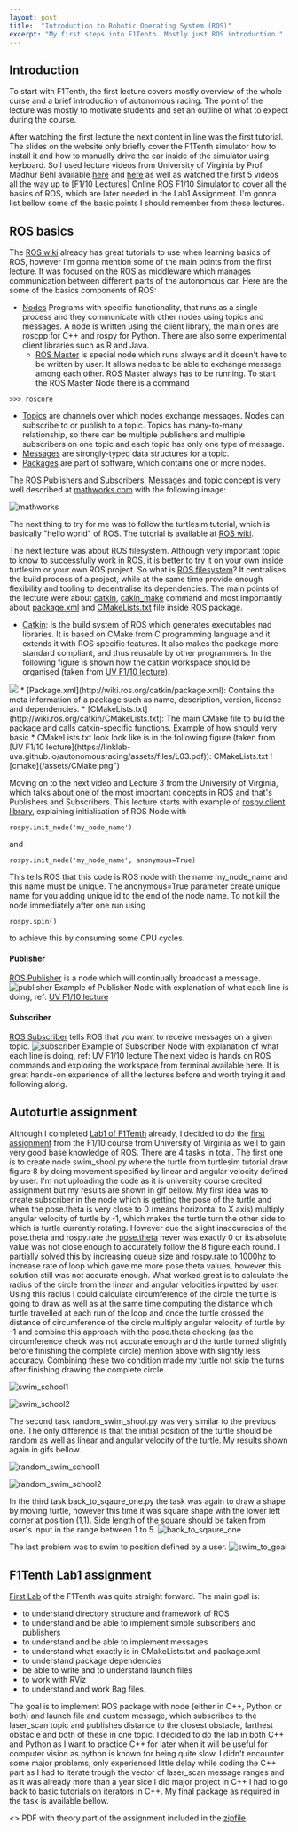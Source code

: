 ```yaml
---
layout: post
title:  "Introduction to Robotic Operating System (ROS)"
excerpt: "My first steps into F1Tenth. Mostly just ROS introduction."
---
```

## Introduction

To start with F1Tenth, the first lecture covers mostly overview of the whole curse and a brief introduction of autonomous racing. The point of the lecture was mostly to motivate students and set an outline of what to expect during the course.

After watching the first lecture the next content in line was the first tutorial. The slides on the website only briefly cover the F1Tenth simulator how to install it and how to manually drive the car inside of the simulator using keyboard. So I used lecture videos from University of Virginia by Prof. Madhur Behl available [here](https://www.youtube.com/playlist?list=PL868twsx7OjddCq3az74hu6pVsuJJzXvP) and [here](https://linklab-uva.github.io/autonomousracing/) as well as watched the first 5 videos all the way up to [F1/10 Lectures] Online ROS F1/10 Simulator to cover all the basics of ROS, which are later needed in the Lab1 Assignment. I'm gonna list bellow some of the basic points I should remember from these lectures.

## ROS basics

The [ROS wiki](http://wiki.ros.org/) already has great tutorials to use when learning basics of ROS, however I'm gonna mention some of the main points from the first lecture. It was focused on the ROS as middleware which manages communication between different parts of the autonomous car. Here are the some of the basics components of ROS:

* [Nodes](http://wiki.ros.org/Nodes) Programs with specific functionality, that runs as a single process and they communicate with other nodes using topics and messages. A node is written using the client library, the main ones are roscpp for C++ and rospy for Python. There are also some experimental client libraries such as R and Java.
  * [ROS Master](http://wiki.ros.org/Master) is special node which runs always and it doesn't have to be written by user. It allows nodes to be able to exchange message among each other. ROS Master always has to be running. To start the ROS Master Node there is a command
```shell
>>> roscore
```

* [Topics](http://wiki.ros.org/Topics) are channels over which nodes exchange messages. Nodes can subscribe to or publish to a topic. Topics has many-to-many relationship, so there can be multiple publishers and multiple subscribers on one topic and each topic has only one type of message.
* [Messages](http://wiki.ros.org/Messages) are strongly-typed data structures for a topic.
* [Packages](http://wiki.ros.org/Packages) are part of software, which contains one or more nodes.

The ROS Publishers and Subscribers, Messages and topic concept is very well described at [mathworks.com](https://www.mathworks.com/help/ros/ug/exchange-data-with-ros-publishers-and-subscribers.html) with the following image:

![mathworks](https://www.mathworks.com/help/examples/ros/win64/ExchangeDataWithROSPublishersAndSubscribersExample_01.png)


The next thing to try for me was to follow the turtlesim tutorial, which is basically "hello world" of ROS. The tutorial is available at [ROS wiki](http://wiki.ros.org/turtlesim/Tutorials).

The next lecture was about ROS filesystem. Although very important topic to know to successfully work in ROS, it is better to try it on your own inside turtlesim or your own ROS project. So what is [ROS filesystem](http://wiki.ros.org/ROS/Tutorials/NavigatingTheFilesystem)? It centralises the build process of a project, while at the same time provide enough flexibility and tooling to decentralise its dependencies. The main points of the lecture were about [catkin](http://wiki.ros.org/catkin), [cakin_make](http://wiki.ros.org/catkin/commands/catkin_make) command and most importantly about [package.xml](http://wiki.ros.org/catkin/package.xml) and [CMakeLists.txt](http://wiki.ros.org/catkin/CMakeLists.txt) file inside ROS package.

* [Catkin](http://wiki.ros.org/catkin): Is the build system of ROS which generates executables nad libraries. It is based on CMake from C programming language and it extends it with ROS specific features. It also makes the package more standard compliant, and thus reusable by other programmers. In the following figure is shown how the catkin workspace should be organised (taken from [UV F1/10 lecture](https://linklab-uva.github.io/autonomousracing/assets/files/L03.pdf)).
<img src="/assets/catkin_ws.png">
* [Package.xml](http://wiki.ros.org/catkin/package.xml): Contains the meta information of a package such as name, description, version, license and dependencies.
* [CMakeLists.txt](http://wiki.ros.org/catkin/CMakeLists.txt): The main CMake file to build the package and calls catkin-specific functions. Example of how should very basic  * CMakeLists.txt look look like is in the following figure (taken from [UV F1/10 lecture](https://linklab-uva.github.io/autonomousracing/assets/files/L03.pdf)):
CMakeLists.txt
![cmake](/assets/CMake.png")


Moving on to the next video and Lecture 3 from the University of Virginia, which talks about one of the most important concepts in ROS and that's Publishers and Subscribers. This lecture starts with example of <a href="http://wiki.ros.org/rospy">rospy client library</a>, explaining initialisation of ROS Node with

```shell
rospy.init_node('my_node_name')
```

and

```shell
rospy.init_node('my_node_name', anonymous=True)
```

This tells ROS that this code is ROS node with the name my_node_name and this name must be unique. The anonymous=True parameter create unique name for you adding unique id to the end of the node name. To not kill the node immediately after one run using
```shell
rospy.spin()
```
to achieve this by consuming some CPU cycles.


#### Publisher
[ROS Publisher](http://wiki.ros.org/ROS/Tutorials/WritingPublisherSubscriber%28c%2B%2B%29) is a node which will continually broadcast a message.
![publisher](/assets/publisher.png)
Example of Publisher Node with explanation of what each line is doing, ref: [UV F1/10 lecture](https://linklab-uva.github.io/autonomousracing/assets/files/L04-compressed.pdf)


#### Subscriber
[ROS Subscriber](http://wiki.ros.org/ROS/Tutorials/WritingPublisherSubscriber%28c%2B%2B%29) tells ROS that you want to receive messages on a given topic.
![subscriber](/assets/subscriber.png)
Example of Subscriber Node with explanation of what each line is doing, ref: UV F1/10 lecture
The next video is hands on ROS commands and exploring the workspace from terminal available here. It is great hands-on experience of all the lectures before and worth trying it and following along.

## Autoturtle assignment

Although I completed [Lab1 of F1Tenth](https://f1tenth-coursekit.readthedocs.io/en/stable/assignments/labs/lab1.html#lab-1-introduction-to-ros) already, I decided to do the [first assignment](https://linklab-uva.github.io/autonomousracing/assets/files/A01.pdf) from the F1/10 course from University of Virginia as well to gain very good base knowledge of ROS. There are 4 tasks in total. The first one is to create node swim_shool.py where the turtle from turtlesim tutorial draw figure 8 by doing movement specified by linear and angular velocity defined by user. I'm not uploading the code as it is university course credited assignment but my results are shown in gif bellow. My first idea was to create subscriber in the node which is getting the pose of the turtle and when the pose.theta is very close to 0 (means horizontal to X axis) multiply angular velocity of turtle by -1, which makes the turtle turn the other side to which is turtle currently rotating. However due the slight inaccuracies of the pose.theta and rospy.rate the [pose.theta](http://docs.ros.org/en/melodic/api/turtlesim/html/msg/Pose.html) never was exactly 0 or its absolute value was not close enough to accurately follow the 8 figure each round. I partially solved this by increasing queue size and rospy.rate to 1000hz to increase rate of loop which gave me more pose.theta values, however this solution still was not accurate enough. What worked great is to calculate the radius of the circle from the linear and angular velocities inputted by user. Using this radius I could calculate circumference of the circle the turtle is going to draw as well as at the same time computing the distance which turtle travelled at each run of the loop and once the turtle crossed the distance of circumference of the circle multiply angular velocity of turtle by -1 and combine this approach with the pose.theta checking (as the circumference check was not accurate enough and the turtle turned slightly before finishing the complete circle) mention above with slightly less accuracy. Combining these two condition made my turtle not skip the turns after finishing drawing the complete circle.

![swim_school1](/assets/swim_school1.gif)

![swim_school2](/assets/swim_school2.gif)

The second task random_swim_shool.py was very similar to the previous one. The only difference is that the initial position of the turtle should be random as well as linear and angular velocity of the turtle. My results shown again in gifs bellow.

![random_swim_school1](/assets/random_swim_school1.gif)

![random_swim_school2](/assets/random_swim_school2.gif)

In the third task back_to_sqaure_one.py the task was again to draw a shape by moving turtle, however this time it was square shape with the lower left corner at position (1,1). Side length of the square should be taken from user's input in the range between 1 to 5.
![back_to_sqaure_one](/assets/back_to_sqaure_one.gif)

The last problem was to swim to position defined by a user.
![swim_to_goal](/assets/swim_to_goal.gif)


## F1Tenth Lab1 assignment

[First Lab](https://f1tenth-coursekit.readthedocs.io/en/stable/assignments/labs/lab1.html#lab-1-introduction-to-ros) of the F1Tenth was quite straight forward. The main goal is:
* to understand directory structure and framework of ROS
* to understand and be able to implement simple subscribers and publishers
* to understand and be able to implement messages
* to understand what exactly is in CMakeLists.txt and package.xml
* to understand package dependencies
* be able to write and to understand launch files
* to work with RViz
* to understand and work Bag files.

The goal is to implement ROS package with node (either in C++, Python or both) and launch file and custom message, which subscribes to the laser_scan topic and publishes distance to the closest obstacle, farthest obstacle and both of these in one topic. I decided to do the lab in both C++ and Python as I want to practice C++ for later when it will be useful for computer vision as python is known for being quite slow. I didn't encounter some major problems, only experienced little delay while coding the C++ part as I had to iterate trough the vector of laser_scan message ranges and as it was already more than a year sice I did major project in C++ I had to go back to basic tutorials on iterators in C++. My final package as required in the task is available bellow.

<> PDF with theory part of the assignment included in the [zipfile](https://github.com/smejkka3/smejkka3.github.io/raw/master/assets/karel_lab1.zip).
